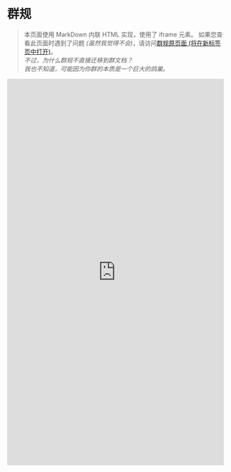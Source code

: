 # 群规

> 本页面使用 MarkDown 内联 HTML 实现，使用了 iframe 元素。 如果您查看此页面时遇到了问题 *(虽然我觉得不会)*，请访问<a href="https://docs.qq.com/doc/BqI21X2yZIht1uk2Wg4MIZuY4VMUVJ4EOlkR3qbQ4F0mu2fb4yxLve02Bmo64kq9mU3NZmXX2uu91X2XdkkH0" target="_blank" rel="noopener">群规原页面 (将在新标签页中打开)</a>。  
  *不过，为什么群规不直接迁移到群文档？*  
  *我也不知道，可能因为你群的本质是一个巨大的鸽巢。*

<style>
    #iframeContainer {
        position: relative;
        width: 100%;
		min-height: 900px;
    overflow: auto; 
        overflow: hidden;
    }
    iframe {
        position: absolute;
        width: 100%;
        height: 100%;
        border: none;
    }
</style>

<div id="iframeContainer">
    <iframe id="externalIframe" src="https://docs.qq.com/doc/BqI21X2yZIht1uk2Wg4MIZuY4VMUVJ4EOlkR3qbQ4F0mu2fb4yxLve02Bmo64kq9mU3NZmXX2uu91X2XdkkH0"></iframe>
</div>